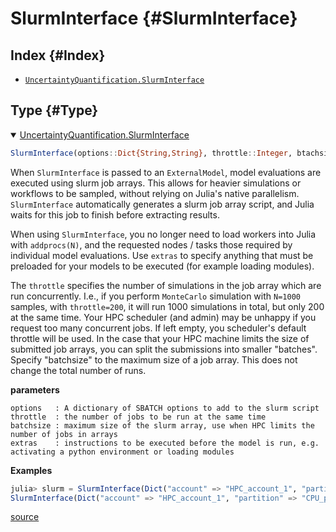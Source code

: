 
# SlurmInterface {#SlurmInterface}

## Index {#Index}
- [`UncertaintyQuantification.SlurmInterface`](#UncertaintyQuantification.SlurmInterface)


## Type {#Type}
<details class='jldocstring custom-block' open>
<summary><a id='UncertaintyQuantification.SlurmInterface' href='#UncertaintyQuantification.SlurmInterface'><span class="jlbinding">UncertaintyQuantification.SlurmInterface</span></a> <Badge type="info" class="jlObjectType jlType" text="Type" /></summary>



```julia
SlurmInterface(options::Dict{String,String}, throttle::Integer, btachsize::Integer, extras::Vector{String})
```


When `SlurmInterface` is passed to an `ExternalModel`, model evaluations are executed using slurm job arrays. This allows for heavier simulations or workflows to be sampled, without relying on Julia&#39;s native parallelism. `SlurmInterface` automatically generates a slurm job array script, and Julia waits for this job to finish before extracting results.

When using `SlurmInterface`, you no longer need to load workers into Julia with `addprocs(N)`, and the requested nodes / tasks those required by individual model evaluations. Use `extras` to specify anything that must be preloaded for your models to be executed (for example loading modules).

The `throttle` specifies the number of simulations in the job array which are run concurrently. I.e., if you perform `MonteCarlo` simulation with `N=1000` samples, with `throttle=200`, it will run 1000 simulations in total, but only 200 at the same time. Your HPC scheduler (and admin) may be unhappy if you request too many concurrent jobs. If left empty, you scheduler&#39;s default throttle will be used. In the case that your HPC machine limits the size of submitted job arrays, you can split the submissions into smaller &quot;batches&quot;. Specify &quot;batchsize&quot; to the maximum size of a job array. This does not change the total number of runs.

**parameters**

```
options   : A dictionary of SBATCH options to add to the slurm script
throttle  : the number of jobs to be run at the same time
batchsize : maximum size of the slurm array, use when HPC limits the number of jobs in arrays
extras    : instructions to be executed before the model is run, e.g. activating a python environment or loading modules
```


**Examples**

```julia
julia> slurm = SlurmInterface(Dict("account" => "HPC_account_1", "partition" => "CPU_partition"), extras = ["load python3"])
SlurmInterface(Dict("account" => "HPC_account_1", "partition" => "CPU_partition"), 0, 0, ["load python3"])
```



<Badge type="info" class="source-link" text="source"><a href="https://github.com/FriesischScott/UncertaintyQuantification.jl/blob/f8bd7a9094e49042d8e9d2360393334fb1712413/src/hpc/slurm.jl#L1-L24" target="_blank" rel="noreferrer">source</a></Badge>

</details>

